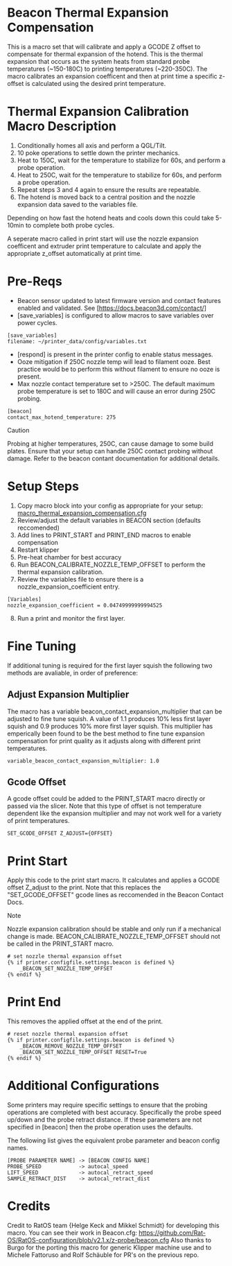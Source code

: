 # Beacon Thermal Expansion Compensation
This is a macro set that will calibrate and apply a GCODE Z offset to compensate for thermal expansion of the hotend. This is the thermal expansion that occurs as the system heats from standard probe temperatures (~150-180C) to printing temperatures (~220-350C). The macro calibrates an expansion coefficent and then at print time a specific z-offset is calculated using the desired print temperature.

# Thermal Expansion Calibration Macro Description
1. Conditionally homes all axis and perform a QGL/Tilt. 
2. 10 poke operations to settle down the printer mechanics. 
3. Heat to 150C, wait for the temperature to stabilize for 60s, and perform a probe operation.
4. Heat to 250C, wait for the temperature to stabilize for 60s, and perform a probe operation.
5. Repeat steps 3 and 4 again to ensure the results are repeatable.
6. The hotend is moved back to a central position and the nozzle expansion data saved to the variables file. 

Depending on how fast the hotend heats and cools down this could take 5-10min to complete both probe cycles.

A seperate macro called in print start will use the nozzle expansion coefficent and extruder print temperature to calculate and apply the appropriate z_offset automatically at print time.

# Pre-Reqs
- Beacon sensor updated to latest firmware version and contact features enabled and validated. See [https://docs.beacon3d.com/contact/]
- [save_variables] is configured to allow macros to save variables over power cycles.
```
[save_variables]
filename: ~/printer_data/config/variables.txt
```
- [respond] is present in the printer config to enable status messages.
- Ooze mitigation if 250C nozzle temp will lead to filament ooze. Best practice would be to perform this without filament to ensure no ooze is present.
- Max nozzle contact temperature set to >250C. The default maximum probe temperature is set to 180C and will cause an error during 250C probing.
```
[beacon]
contact_max_hotend_temperature: 275
```

> [!CAUTION]
> Probing at higher temperatures, 250C, can cause damage to some build plates. Ensure that your setup can handle 250C contact probing without damage. Refer to the beacon contant documentation for additional details. 

# Setup Steps
1. Copy macro block into your config as appropriate for your setup: [macro_thermal_expansion_compensation.cfg](macro_thermal_expansion_compensation.cfg)
2. Review/adjust the default variables in BEACON section (defaults reccomended)
3. Add lines to PRINT_START and PRINT_END macros to enable compensation
4. Restart klipper
5. Pre-heat chamber for best accuracy
6. Run BEACON_CALIBRATE_NOZZLE_TEMP_OFFSET to perform the thermal expansion calibration.
7. Review the variables file to ensure there is a nozzle_expansion_coefficient entry.
  ```
  [Variables]
  nozzle_expansion_coefficient = 0.04749999999994525
  ```
8. Run a print and monitor the first layer.

# Fine Tuning

If additional tuning is required for the first layer squish the following two methods are avaliable, in order of preference:

## Adjust Expansion Multiplier
The macro has a variable beacon_contact_expansion_multiplier that can be adjusted to fine tune squish.  A value of 1.1 produces 10% less first layer squish and 0.9 produces 10% more first layer squish. This multiplier has emperically been found to be the best method to fine tune expansion compensation for print quality as it adjusts along with different print temperatures.
```
variable_beacon_contact_expansion_multiplier: 1.0 
```

## Gcode Offset
A gcode offset could be added to the PRINT_START macro directly or passed via the slicer. Note that this type of offset is not temperature dependent like the expansion multiplier and may not work well for a variety of print temperatures.
```
SET_GCODE_OFFSET Z_ADJUST={OFFSET}
```

# Print Start
Apply this code to the print start macro. It calculates and applies a GCODE offset Z_adjust to the print. Note that this replaces the "SET_GCODE_OFFSET" gcode lines as reccomended in the Beacon Contact Docs.

> [!Note]
> Nozzle expansion calibration should be stable and only run if a mechanical change is made. BEACON_CALIBRATE_NOZZLE_TEMP_OFFSET should not be called in the PRINT_START macro.

```
# set nozzle thermal expansion offset
{% if printer.configfile.settings.beacon is defined %}
    _BEACON_SET_NOZZLE_TEMP_OFFSET 
{% endif %}
```

# Print End
This removes the applied offset at the end of the print.

```
# reset nozzle thermal expansion offset
{% if printer.configfile.settings.beacon is defined %}
    _BEACON_REMOVE_NOZZLE_TEMP_OFFSET
    _BEACON_SET_NOZZLE_TEMP_OFFSET RESET=True
{% endif %}
```

# Additional Configurations
Some printers may require specific settings to ensure that the probing operations are completed with best accuracy. Specifically the probe speed up/down and the probe retract distance. If these parameters are not specified in [beacon] then the probe operation uses the defaults.

The following list gives the equivalent probe parameter and beacon config names.

```
[PROBE PARAMETER NAME] -> [BEACON CONFIG NAME]
PROBE_SPEED            -> autocal_speed
LIFT_SPEED             -> autocal_retract_speed
SAMPLE_RETRACT_DIST    -> autocal_retract_dist
```

# Credits

Credit to RatOS team {Helge Keck and Mikkel Schmidt} for developing this macro. You can see their work in Beacon.cfg: https://github.com/Rat-OS/RatOS-configuration/blob/v2.1.x/z-probe/beacon.cfg
Also thanks to Burgo for the porting this macro for generic Klipper machine use and to Michele Fattoruso and Rolf Schäuble for PR's on the previous repo.

